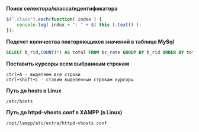   **Поиск селектора/класса/идентификатора**
  
```javascript
$(".class").each(function( index ) {
	console.log( index + ": " + $( this ).text() ); 
});
```

**Подсчет количества повторяющихся значений в таблице MySql**

```sql
SELECT b_rid,COUNT(*) AS total FROM bc_rate GROUP BY b_rid ORDER BY total DESC LIMIT 1
```

**Поставить курсоры всем выбранным строкам**

```
ctrl+A - выделяем все строки
ctrl+shift+L - ставим выделенным строкам курсоры
```

**Путь до hosts в Linux**

```
/etc/hosts
```

**Путь до httpd-vhosts.conf в XAMPP (в Linux)**

```
/opt/lampp/etc/extra/httpd-vhosts.conf
```